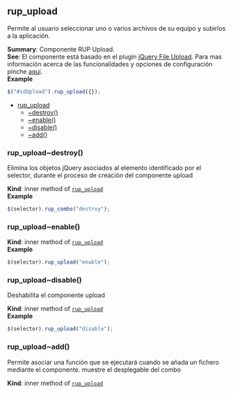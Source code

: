 <a name="module_rup_upload"></a>

## rup\_upload
Permite al usuario seleccionar uno o varios archivos de su equipo y subirlos a la aplicación.

**Summary**: Componente RUP Upload.  
**See**: El componente está basado en el plugin [jQuery File Upload](https://blueimp.github.io/jQuery-File-Upload/). Para mas información acerca de las funcionalidades y opciones de configuración pinche [aquí](https://blueimp.github.io/jQuery-File-Upload/).  
**Example**  
```js
$("#idUpload").rup_upload({});
```

* [rup_upload](#module_rup_upload)
    * [~destroy()](#module_rup_upload..destroy)
    * [~enable()](#module_rup_upload..enable)
    * [~disable()](#module_rup_upload..disable)
    * [~add()](#module_rup_upload..add)

<a name="module_rup_upload..destroy"></a>

### rup_upload~destroy()
Elimina los objetos jQuery asociados al elemento identificado por el selector, durante el proceso de creación del componente upload

**Kind**: inner method of [<code>rup\_upload</code>](#module_rup_upload)  
**Example**  
```js
$(selector).rup_combo("destroy");
```
<a name="module_rup_upload..enable"></a>

### rup_upload~enable()
**Kind**: inner method of [<code>rup\_upload</code>](#module_rup_upload)  
**Example**  
```js
$(selector).rup_upload("enable");
```
<a name="module_rup_upload..disable"></a>

### rup_upload~disable()
Deshabilita el componente upload

**Kind**: inner method of [<code>rup\_upload</code>](#module_rup_upload)  
**Example**  
```js
$(selector).rup_upload("disable");
```
<a name="module_rup_upload..add"></a>

### rup_upload~add()
Permite asociar una función que se ejecutará cuando se añada un fichero mediante el componente. muestre el desplegable del combo

**Kind**: inner method of [<code>rup\_upload</code>](#module_rup_upload)  
